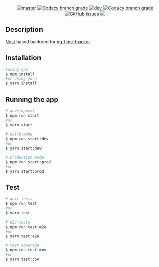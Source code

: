   <p align="center">
<a href="https://travis-ci.org/nestjs/nest"><img src="https://img.shields.io/travis/coder-diogo/nest-time-tracker/master.svg?label=Master" alt="master" /></a>
<a href="https://app.codacy.com/manual/code.diogo.adao/nest-time-tracker/dashboard?bid=15206712">
<img alt="Codacy branch grade" src="https://img.shields.io/codacy/grade/ed130a28c4ac496cad1f06bd7d653d85/master?label=master%20quality">
</a>
<a href="https://travis-ci.org/nestjs/nest"><img src="https://img.shields.io/travis/coder-diogo/nest-time-tracker/dev.svg?label=Dev" alt="dev" /></a>
<a href="https://app.codacy.com/manual/code.diogo.adao/nest-time-tracker/dashboard?bid=15206711">
<img alt="Codacy branch grade" src="https://img.shields.io/codacy/grade/ed130a28c4ac496cad1f06bd7d653d85/dev?label=dev%20quality">
</a>
<a href="https://github.com/coder-diogo/nest-time-tracker/issues"><img alt="GitHub issues" src="https://img.shields.io/github/issues/coder-diogo/nest-time-tracker"></a>
<a href="https://codecov.io/gh/coder-diogo/nest-time-tracker">
  <img src="https://codecov.io/gh/coder-diogo/nest-time-tracker/branch/master/graph/badge.svg" />
</a>

</p>

## Description

[Nest](https://github.com/nestjs/nest) based backend for [ng-time-tracker]().

## Installation

```bash
#using npm
$ npm install
#or using yarn
$ yarn install
```

## Running the app

```bash
# development
$ npm run start
#or
$ yarn start

# watch mode
$ npm run start:dev
#or
$ yarn start:dev

# production mode
$ npm run start:prod
#or
$ yarn start:prod
```

## Test

```bash
# unit tests
$ npm run test
#or
$ yarn test

# e2e tests
$ npm run test:e2e
#or
$ yarn test:e2e

# test coverage
$ npm run test:cov
#or
$ yarn test:cov
```